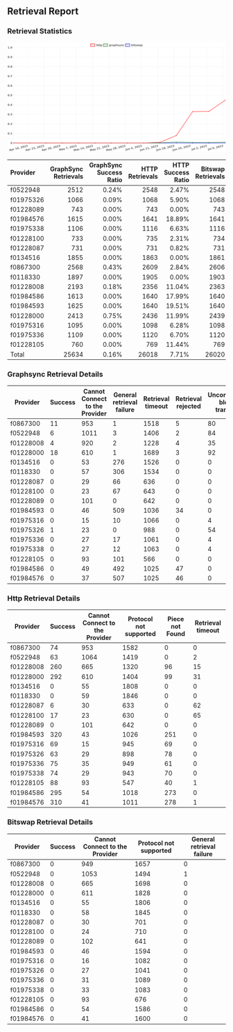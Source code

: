 ## Retrieval Report
### Retrieval Statistics
<img src="https://raw.githubusercontent.com/data-preservation-programs/filplus-checker-assets/main/filecoin-project/filecoin-plus-large-datasets/issues/1253/1689076891130.png"/>

| Provider  | GraphSync Retrievals | GraphSync Success Ratio | HTTP Retrievals | HTTP Success Ratio | Bitswap Retrievals | Bitswap Success Ratio |
| :-------- | -------------------: | ----------------------: | --------------: | -----------------: | -----------------: | --------------------: |
| f0522948  |                 2512 |                   0.24% |            2548 |              2.47% |               2548 |                 0.00% |
| f01975326 |                 1066 |                   0.09% |            1068 |              5.90% |               1068 |                 0.00% |
| f01228089 |                  743 |                   0.00% |             743 |              0.00% |                743 |                 0.00% |
| f01984576 |                 1615 |                   0.00% |            1641 |             18.89% |               1641 |                 0.00% |
| f01975338 |                 1106 |                   0.00% |            1116 |              6.63% |               1116 |                 0.00% |
| f01228100 |                  733 |                   0.00% |             735 |              2.31% |                734 |                 0.00% |
| f01228087 |                  731 |                   0.00% |             731 |              0.82% |                731 |                 0.00% |
| f0134516  |                 1855 |                   0.00% |            1863 |              0.00% |               1861 |                 0.00% |
| f0867300  |                 2568 |                   0.43% |            2609 |              2.84% |               2606 |                 0.00% |
| f0118330  |                 1897 |                   0.00% |            1905 |              0.00% |               1903 |                 0.00% |
| f01228008 |                 2193 |                   0.18% |            2356 |             11.04% |               2363 |                 0.00% |
| f01984586 |                 1613 |                   0.00% |            1640 |             17.99% |               1640 |                 0.00% |
| f01984593 |                 1625 |                   0.00% |            1640 |             19.51% |               1640 |                 0.00% |
| f01228000 |                 2413 |                   0.75% |            2436 |             11.99% |               2439 |                 0.00% |
| f01975316 |                 1095 |                   0.00% |            1098 |              6.28% |               1098 |                 0.00% |
| f01975336 |                 1109 |                   0.00% |            1120 |              6.70% |               1120 |                 0.00% |
| f01228105 |                  760 |                   0.00% |             769 |             11.44% |                769 |                 0.00% |
| Total     |                25634 |                   0.16% |           26018 |              7.71% |              26020 |                 0.00% |

### Graphsync Retrieval Details
| Provider  | Success | Cannot Connect to the Provider | General retrieval failure | Retrieval timeout | Retrieval rejected | Unconfirmed block transfer |
| --------- | ------- | ------------------------------ | ------------------------- | ----------------- | ------------------ | -------------------------- |
| f0867300  | 11      | 953                            | 1                         | 1518              | 5                  | 80                         |
| f0522948  | 6       | 1011                           | 3                         | 1406              | 2                  | 84                         |
| f01228008 | 4       | 920                            | 2                         | 1228              | 4                  | 35                         |
| f01228000 | 18      | 610                            | 1                         | 1689              | 3                  | 92                         |
| f0134516  | 0       | 53                             | 276                       | 1526              | 0                  | 0                          |
| f0118330  | 0       | 57                             | 306                       | 1534              | 0                  | 0                          |
| f01228087 | 0       | 29                             | 66                        | 636               | 0                  | 0                          |
| f01228100 | 0       | 23                             | 67                        | 643               | 0                  | 0                          |
| f01228089 | 0       | 101                            | 0                         | 642               | 0                  | 0                          |
| f01984593 | 0       | 46                             | 509                       | 1036              | 34                 | 0                          |
| f01975316 | 0       | 15                             | 10                        | 1066              | 0                  | 4                          |
| f01975326 | 1       | 23                             | 0                         | 988               | 0                  | 54                         |
| f01975336 | 0       | 27                             | 17                        | 1061              | 0                  | 4                          |
| f01975338 | 0       | 27                             | 12                        | 1063              | 0                  | 4                          |
| f01228105 | 0       | 93                             | 101                       | 566               | 0                  | 0                          |
| f01984586 | 0       | 49                             | 492                       | 1025              | 47                 | 0                          |
| f01984576 | 0       | 37                             | 507                       | 1025              | 46                 | 0                          |

### Http Retrieval Details
| Provider  | Success | Cannot Connect to the Provider | Protocol not supported | Piece not Found | Retrieval timeout |
| --------- | ------- | ------------------------------ | ---------------------- | --------------- | ----------------- |
| f0867300  | 74      | 953                            | 1582                   | 0               | 0                 |
| f0522948  | 63      | 1064                           | 1419                   | 0               | 2                 |
| f01228008 | 260     | 665                            | 1320                   | 96              | 15                |
| f01228000 | 292     | 610                            | 1404                   | 99              | 31                |
| f0134516  | 0       | 55                             | 1808                   | 0               | 0                 |
| f0118330  | 0       | 59                             | 1846                   | 0               | 0                 |
| f01228087 | 6       | 30                             | 633                    | 0               | 62                |
| f01228100 | 17      | 23                             | 630                    | 0               | 65                |
| f01228089 | 0       | 101                            | 642                    | 0               | 0                 |
| f01984593 | 320     | 43                             | 1026                   | 251             | 0                 |
| f01975316 | 69      | 15                             | 945                    | 69              | 0                 |
| f01975326 | 63      | 29                             | 898                    | 78              | 0                 |
| f01975336 | 75      | 35                             | 949                    | 61              | 0                 |
| f01975338 | 74      | 29                             | 943                    | 70              | 0                 |
| f01228105 | 88      | 93                             | 547                    | 40              | 1                 |
| f01984586 | 295     | 54                             | 1018                   | 273             | 0                 |
| f01984576 | 310     | 41                             | 1011                   | 278             | 1                 |

### Bitswap Retrieval Details
| Provider  | Success | Cannot Connect to the Provider | Protocol not supported | General retrieval failure |
| --------- | ------- | ------------------------------ | ---------------------- | ------------------------- |
| f0867300  | 0       | 949                            | 1657                   | 0                         |
| f0522948  | 0       | 1053                           | 1494                   | 1                         |
| f01228008 | 0       | 665                            | 1698                   | 0                         |
| f01228000 | 0       | 611                            | 1828                   | 0                         |
| f0134516  | 0       | 55                             | 1806                   | 0                         |
| f0118330  | 0       | 58                             | 1845                   | 0                         |
| f01228087 | 0       | 30                             | 701                    | 0                         |
| f01228100 | 0       | 24                             | 710                    | 0                         |
| f01228089 | 0       | 102                            | 641                    | 0                         |
| f01984593 | 0       | 46                             | 1594                   | 0                         |
| f01975316 | 0       | 16                             | 1082                   | 0                         |
| f01975326 | 0       | 27                             | 1041                   | 0                         |
| f01975336 | 0       | 31                             | 1089                   | 0                         |
| f01975338 | 0       | 33                             | 1083                   | 0                         |
| f01228105 | 0       | 93                             | 676                    | 0                         |
| f01984586 | 0       | 54                             | 1586                   | 0                         |
| f01984576 | 0       | 41                             | 1600                   | 0                         |
